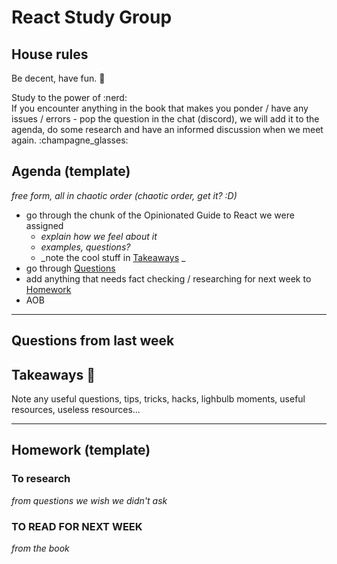 # React Study Group  

## House rules  
Be decent, have fun. :dancers:  
  
Study to the power of :nerd:  
If you encounter anything in the book that makes you ponder / have any issues / errors - pop the question in the chat (discord), we will add it to the agenda,  do some research and have an informed discussion when we meet again. :champagne_glasses:  

## Agenda (template)  
_free form, all in chaotic order (chaotic order, get it? :D)_
- go through the chunk of the Opinionated Guide to React we were assigned  
    - _explain how we feel about it_  
    - _examples, questions?_  
    - _note the cool stuff in [Takeaways](#Takeaways-:takeout_box:) _  
- go through [Questions](#Questions-from-last-week)  
- add anything that needs fact checking / researching for next week to [Homework](#Homework-template)  
- AOB  

--- 

## Questions from last week  

## Takeaways :takeout_box:
Note any useful questions, tips, tricks, hacks, lighbulb moments, useful resources, useless resources...  

---

## Homework (template)  
### To research  
_from questions we wish we didn't ask_   

### TO READ FOR NEXT WEEK  
_from the book_
